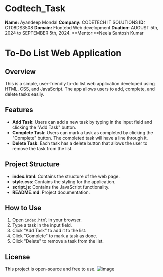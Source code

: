 # Codtech_Task
**Name:** Ayandeep Mondal
**Company:** CODETECH IT SOLUTIONS
**ID:** CT08DS3508
**Domain:** Ftontebd Web development
**Duation:** AUGUST 5th, 2024 to SEPTEMBER 5th,
2024.
**Mentor:**Neela Santosh Kumar


# To-Do List Web Application

## Overview
This is a simple, user-friendly to-do list web application developed using HTML, CSS, and JavaScript. The app allows users to add, complete, and delete tasks easily.

## Features
- **Add Task**: Users can add a new task by typing in the input field and clicking the "Add Task" button.
- **Complete Task**: Users can mark a task as completed by clicking the "Complete" button. The completed task will have a line through it.
- **Delete Task**: Each task has a delete button that allows the user to remove the task from the list.

## Project Structure
- **index.html**: Contains the structure of the web page.
- **style.css**: Contains the styling for the application.
- **script.js**: Contains the JavaScript functionality.
- **README.md**: Project documentation.

## How to Use
1. Open `index.html` in your browser.
2. Type a task in the input field.
3. Click "Add Task" to add it to the list.
4. Click "Complete" to mark a task as done.
5. Click "Delete" to remove a task from the list.

## License
This project is open-source and free to use.
![image](https://github.com/user-attachments/assets/94e804ae-eb2d-4ebb-a525-bf26a0a746de)
